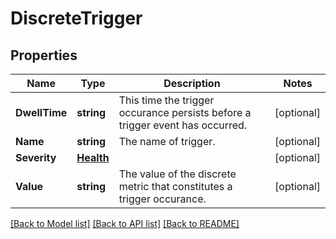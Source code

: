 # DiscreteTrigger

## Properties
Name | Type | Description | Notes
------------ | ------------- | ------------- | -------------
**DwellTime** | **string** | This time the trigger occurance persists before a trigger event has occurred. | [optional] 
**Name** | **string** | The name of trigger. | [optional] 
**Severity** | [**Health**](Health.md) |  | [optional] 
**Value** | **string** | The value of the discrete metric that constitutes a trigger occurance. | [optional] 

[[Back to Model list]](../README.md#documentation-for-models) [[Back to API list]](../README.md#documentation-for-api-endpoints) [[Back to README]](../README.md)


